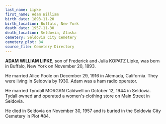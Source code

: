 ```yaml
---
last_name: Lipke
first_name: Adam William
birth_date: 1893-11-20
birth_location: Buffalo, New York
death_date: 1957-11-30
death_location: Seldovia, Alaska
cemetery: Seldovia City Cemetery
cemetery_plot: 84
source_file: Cemetery Directory
---
```

**ADAM WILLIAM LIPKE**, son of Frederick and Julia KOPATZ Lipke, was born in Buffalo, New York on November 20, 1893.  

He married Alice Poole on December 29, 1916 in Alemada, California. They were living in Seldovia by 1930. Adam was a ham radio operator. 

He married Tyndall MORGAN Caldwell on October 12, 1944 in Seldovia. Tydall owned and operated a women's clothing store on Main Street in Seldovia.

He died in Seldovia on November 30, 1957 and is buried in the Seldovia City Cemetery in Plot #84.  
